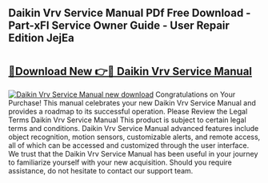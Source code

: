 ## Daikin Vrv Service Manual PDf Free Download - Part-xFI Service Owner Guide - User Repair Edition JejEa

# <h2><a href="http://bc16773.oget.top/?id=Daikin+Vrv+Service+Manual">🔗Download New 👉🔴 Daikin Vrv Service Manual</a></h2>

[![Daikin Vrv Service Manual new download](https://i.imgur.com/5g1atiW.png)](http://bc16773.oget.top/?id=Daikin+Vrv+Service+Manual)
Congratulations on Your Purchase! This manual celebrates your new Daikin Vrv Service Manual and provides a roadmap to its successful operation. Please Review the Legal Terms Daikin Vrv Service Manual This product is subject to certain legal terms and conditions. Daikin Vrv Service Manual advanced features include object recognition, motion sensors, customizable alerts, and remote access, all of which can be accessed and customized through the user interface. We trust that the Daikin Vrv Service Manual has been useful in your journey to familiarize yourself with your new acquisition. Should you require assistance, do not hesitate to contact our support team.

